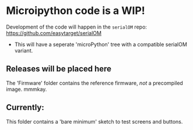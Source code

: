 # Microipython code is a WIP!
Development of the code will happen in the `serialOM` repo:
https://github.com/easytarget/serialOM
* This will have a seperate 'microPython' tree with a compatible serialOM variant.

## Releases will be placed here
The 'Firmware' folder contains the reference firmware, *not* a precompiled image. mmmkay.

## Currently:
This folder contains a 'bare minimum' sketch to test screens and buttons.
